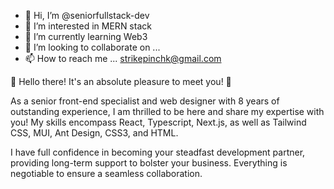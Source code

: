- 👋 Hi, I’m @seniorfullstack-dev 
- 👀 I’m interested in MERN stack
- 🌱 I’m currently learning Web3
- 💞️ I’m looking to collaborate on ...
- 📫 How to reach me ... strikepinchk@gmail.com

🌟 Hello there! It's an absolute pleasure to meet you! 🌟

As a senior front-end specialist and web designer with 8 years of outstanding experience, I am thrilled to be here and share my expertise with you! My skills encompass React, Typescript, Next.js, as well as Tailwind CSS, MUI, Ant Design, CSS3, and HTML.

 I have full confidence in becoming your steadfast development partner, providing long-term support to bolster your business. 
Everything is negotiable to ensure a seamless collaboration.
 
